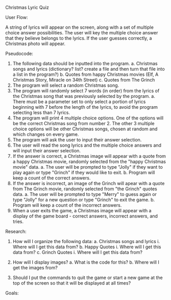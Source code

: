 Christmas Lyric Quiz

User Flow:

A string of lyrics will appear on the screen, along with a set of multiple choice answer possibilities. The user will key the multiple choice answer that they believe belongs to the lyrics. If the user guesses correctly, a Christmas photo will appear.

Pseudocode:

1. The following data should be inputted into the program.
	a. Christmas songs and lyrics (dictionary? list? create a file and then turn that file into a list in the program?)
	b. Quotes from happy Christmas movies (Elf, A Christmas Story, Miracle on 34th Street)
	c. Quotes from The Grinch
2. The program will select a random Christmas song.
3. The program will randomly select 7 words (in order) from the lyrics of the Christmas song that was previously selected by the program.
	a. There must be a parameter set to only select a portion of lyrics beginning with 7 before the length of the lyrics, to avoid the program selecting less than 7 lyrics.
4. The program will print 4 multiple choice options. One of the options will be the correct Christmas song from number 2. The other 3 multiple choice options will be other Christmas songs, chosen at random and which changes on every game.
5. The program will ask the user to input their answer selection.
6. The user will read the song lyrics and the multiple choice answers and will input their answer selection.
7. If the answer is correct, a Christmas image will appear with a quote from a happy Christmas movie, randomly selected from the "happy Christmas movie" data. 
	a. The user will be prompted to type "Jolly" if they want to play again or type "Grinch" if they would like to exit.
	b. Program will keep a count of the correct answers.
8. If the answer is incorrect, an image of the Grinch will apear with a quote from The Grinch movie, randomly selected from "the Grinch" quotes data.
	a. The user will be prompted to type "Merry" to guess again or type "Jolly" for a new question or type "Grinch" to exit the game.
	b. Program will keep a count of the incorrect answers.
9. When a user exits the game, a Christmas image will appear with a display of the game board - correct answers, incorrect answers, and tries.

Research:

1. How will I organize the following data:
	a. Christmas songs and lyrics
		i. Where will I get this data from?
	b. Happy Quotes
		i. Where will I get this data from?
	c. Grinch Quotes
		i. Where will I get this data from?

2. How will I display images?
	a. What is the code for this?
	b. Where will I get the images from?

3. Should I put the commands to quit the game or start a new game at the top of the screen so that it will be displayed at all times?

Goals:




